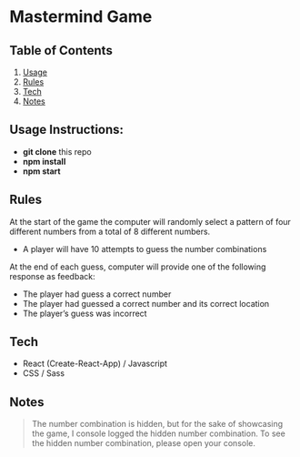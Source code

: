 # Mastermind Game

## Table of Contents

1. [Usage](#Usage)
2. [Rules](#Rules)
3. [Tech](#Tech)
4. [Notes](#Notes)

## Usage Instructions:

- **git clone** this repo
- **npm install**
- **npm start**

## Rules

At the start of the game the computer will randomly select a pattern of four different
numbers from a total of 8 different numbers.

- A player will have 10 attempts to guess the number combinations

At the end of each guess, computer will provide one of the following response
as feedback:

- The player had guess a correct number
- The player had guessed a correct number and its correct location
- The player’s guess was incorrect

## Tech

- React (Create-React-App) / Javascript
- CSS / Sass

## Notes
> The number combination is hidden, but for the sake of showcasing the
> game, I console logged the hidden number combination. To see the hidden
> number combination, please open your console.